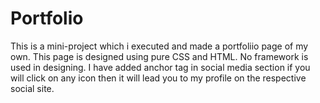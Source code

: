 # Portfolio 
This is a mini-project which i executed and made a portfoliio page of my own.
This page is designed using pure CSS and HTML. No framework is used in designing.
I have added anchor tag in social media section if you will click on any icon then it will lead you to my profile on the respective social site.
